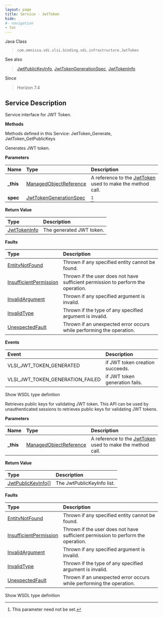 ```yaml
---
layout: page
title: Service - JwtToken
hide:
#- navigation
- toc
---
```








Java Class
> `com.omnissa.vdi.vlsi.binding.vdi.infrastructure.JwtToken`

See also
> [JwtPublicKeyInfo](vdi.infrastructure.JwtToken.JwtPublicKeyInfo.md), [JwtTokenGenerationSpec](vdi.infrastructure.JwtToken.JwtTokenGenerationSpec.md), [JwtTokenInfo](vdi.infrastructure.JwtToken.JwtTokenInfo.md)

Since
> Horizon 7.4





## Service Description

Service interface for JWT Token.

**Methods**

Methods defined in this Service:
JwtToken_Generate, JwtToken_GetPublicKeys




Generates JWT token.

**Parameters**

 Name | Type | Description
:---|:---|:---
**_this**| [ManagedObjectReference](vmodl.ManagedObjectReference.md)|  A reference to the [JwtToken](vdi.infrastructure.JwtToken.md) used to make the method call.
**spec**| [JwtTokenGenerationSpec](vdi.infrastructure.JwtToken.JwtTokenGenerationSpec.md)| [^135]





**Return Value**

Type | Description
:---|:---
[JwtTokenInfo](vdi.infrastructure.JwtToken.JwtTokenInfo.md)| The generated JWT token.



**Faults**

Type | Description
:---|:---
[EntityNotFound](vdi.fault.EntityNotFound.md)| Thrown if any specified entity cannot be found.
[InsufficientPermission](vdi.fault.InsufficientPermission.md)| Thrown if the user does not have sufficient permission to perform the operation.
[InvalidArgument](vdi.fault.InvalidArgument.md)| Thrown if any specified argument is invalid.
[InvalidType](vdi.fault.InvalidType.md)| Thrown if the type of any specified argument is invalid.
[UnexpectedFault](vdi.fault.UnexpectedFault.md)| Thrown if an unexpected error occurs while performing the operation.



**Events**

Event | Description
:---|:---
VLSI_JWT_TOKEN_GENERATED|  if JWT token creation succeeds.
VLSI_JWT_TOKEN_GENERATION_FAILED|  if JWT token generation fails.

Show WSDL type definition







Retrieves public keys for validating JWT token. This API can be used by unauthenticated sessions to retrieves public keys for validating JWT tokens.

**Parameters**

 Name | Type | Description
:---|:---|:---
**_this**| [ManagedObjectReference](vmodl.ManagedObjectReference.md)|  A reference to the [JwtToken](vdi.infrastructure.JwtToken.md) used to make the method call.



**Return Value**

Type | Description
:---|:---
[JwtPublicKeyInfo[]](vdi.infrastructure.JwtToken.JwtPublicKeyInfo.md)| The JwtPublicKeyInfo list.



**Faults**

Type | Description
:---|:---
[EntityNotFound](vdi.fault.EntityNotFound.md)| Thrown if any specified entity cannot be found.
[InsufficientPermission](vdi.fault.InsufficientPermission.md)| Thrown if the user does not have sufficient permission to perform the operation.
[InvalidArgument](vdi.fault.InvalidArgument.md)| Thrown if any specified argument is invalid.
[InvalidType](vdi.fault.InvalidType.md)| Thrown if the type of any specified argument is invalid.
[UnexpectedFault](vdi.fault.UnexpectedFault.md)| Thrown if an unexpected error occurs while performing the operation.

Show WSDL type definition












 


[^135]: This parameter need not be set.